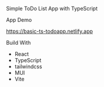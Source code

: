 Simple ToDo List App with TypeScript

App Demo

https://basic-ts-todoapp.netlify.app

Build With

- React
- TypeScript
- tailwindcss
- MUI
- Vite
